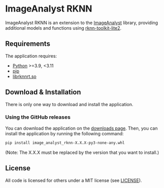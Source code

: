 # ImageAnalyst RKNN

ImageAnalyst RKNN is an extension to the [ImageAnalyst](https://github.com/BergLucas/ImageAnalyst) library, providing additional models and functions using [rknn-toolkit-lite2](https://github.com/airockchip/rknn-toolkit2).

## Requirements

The application requires:

- [Python](https://www.python.org/) >=3.9, <3.11
- [pip](https://pip.pypa.io/en/stable/)
- [librknnrt.so](https://github.com/airockchip/rknn-toolkit2/blob/7efa763d1da04c4c4447fa5632dc2d9c94fb3063/rknpu2/runtime/Linux/librknn_api/aarch64/librknnrt.so)

## Download & Installation

There is only one way to download and install the application.

### Using the GitHub releases

You can download the application on the [downloads page](https://github.com/BergLucas/ImageAnalystRKNN/releases). Then, you can install the application by running the following command:

```bash
pip install image_analyst_rknn-X.X.X-py3-none-any.whl
```

(Note: The X.X.X must be replaced by the version that you want to install.)

## License

All code is licensed for others under a MIT license (see [LICENSE](https://github.com/BergLucas/ImageAnalystRKNN/blob/main/LICENSE)).
